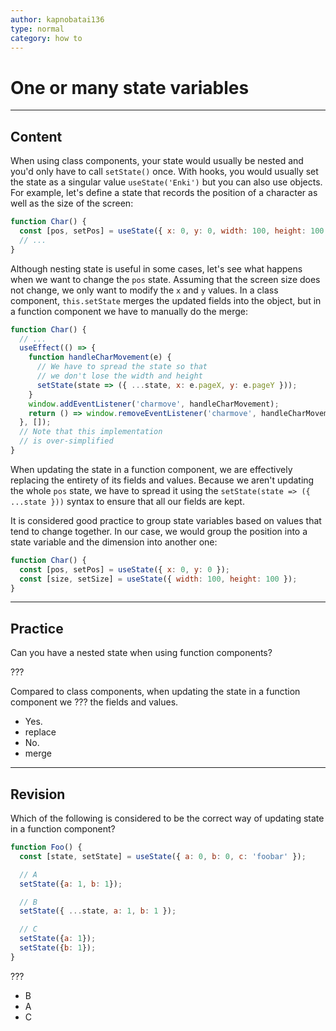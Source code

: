 ```yaml
---
author: kapnobatai136
type: normal
category: how to
---
```


# One or many state variables


---

## Content

When using class components, your state would usually be nested and you'd only have to call `setState()` once. With hooks, you would usually set the state as a singular value `useState('Enki')` but you can also use objects. For example, let's define a state that records the position of a character as well as the size of the screen:

```js
function Char() {
  const [pos, setPos] = useState({ x: 0, y: 0, width: 100, height: 100 });
  // ...
}
```

Although nesting state is useful in some cases, let's see what happens when we want to change the `pos` state. Assuming that the screen size does not change, we only want to modify the `x` and `y` values. In a class component, `this.setState` merges the updated fields into the object, but in a function component we have to manually do the merge:

```js
function Char() {
  // ...
  useEffect(() => {
    function handleCharMovement(e) {
      // We have to spread the state so that
      // we don't lose the width and height
      setState(state => ({ ...state, x: e.pageX, y: e.pageY }));
    }
    window.addEventListener('charmove', handleCharMovement);
    return () => window.removeEventListener('charmove', handleCharMovement);
  }, []);
  // Note that this implementation
  // is over-simplified
}
```

When updating the state in a function component, we are effectively replacing the entirety of its fields and values. Because we aren't updating the whole `pos` state, we have to spread it using the `setState(state => ({ ...state }))` syntax to ensure that all our fields are kept.

It is considered good practice to group state variables based on values that tend to change together. In our case, we would group the position into a state variable and the dimension into another one:

```js
function Char() {
  const [pos, setPos] = useState({ x: 0, y: 0 });
  const [size, setSize] = useState({ width: 100, height: 100 });
}
```


---

## Practice

Can you have a nested state when using function components?

???

Compared to class components, when updating the state in a function component we ??? the fields and values.

* Yes.
* replace
* No.
* merge


---

## Revision

Which of the following is considered to be the correct way of updating state in a function component?

```js
function Foo() {
  const [state, setState] = useState({ a: 0, b: 0, c: 'foobar' });

  // A
  setState({a: 1, b: 1});

  // B
  setState({ ...state, a: 1, b: 1 });

  // C
  setState({a: 1});
  setState({b: 1});
}
```

???

* B
* A
* C
